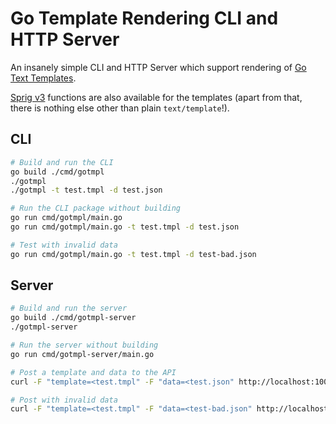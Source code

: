 # Go Template Rendering CLI and HTTP Server

An insanely simple CLI and HTTP Server which support rendering of [Go Text Templates](https://pkg.go.dev/text/template).

[Sprig v3](https://github.com/Masterminds/sprig) functions are also available for the templates (apart from that, there is nothing else other than plain `text/template`!).

## CLI

```sh
# Build and run the CLI
go build ./cmd/gotmpl
./gotmpl
./gotmpl -t test.tmpl -d test.json

# Run the CLI package without building
go run cmd/gotmpl/main.go
go run cmd/gotmpl/main.go -t test.tmpl -d test.json

# Test with invalid data
go run cmd/gotmpl/main.go -t test.tmpl -d test-bad.json
```

## Server

```sh
# Build and run the server
go build ./cmd/gotmpl-server
./gotmpl-server

# Run the server without building
go run cmd/gotmpl-server/main.go

# Post a template and data to the API
curl -F "template=<test.tmpl" -F "data=<test.json" http://localhost:10000/gotmpl

# Post with invalid data
curl -F "template=<test.tmpl" -F "data=<test-bad.json" http://localhost:10000/gotmpl
```
